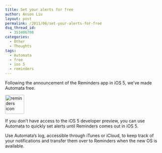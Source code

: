 ```yaml
---
title: Set your alerts for free
author: Anson Liu
layout: post
permalink: /2011/06/set-your-alerts-for-free
dsq_thread_id:
  - 353406708
categories:
  - Other
  - Thoughts
tags:
  - Automata
  - free
  - ios 5
  - reminders
---
```

Following the announcement of the Reminders app in iOS 5, we&#8217;ve made Automata free.

<img class="aligncenter size-full wp-image-751" title="reminders icon" src="https://ansonliu.com/wp-content/uploads/2011/06/reminders_icon.png" alt="reminders icon" width="62" height="62" />

If you don&#8217;t have access to the iOS 5 developer preview, you can use Automata to quickly set alerts until Reminders comes out in iOS 5.

Use Automata&#8217;s log, accessible through iTunes or iCloud, to keep track of your notifications and transfer them over to Reminders when the new OS is available.
